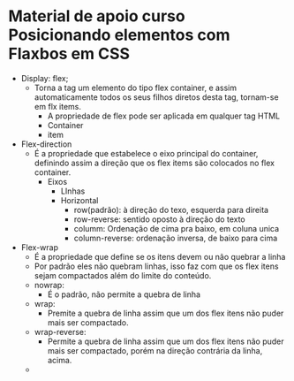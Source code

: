 # Material de apoio curso Posicionando elementos com Flaxbos em CSS

- Display: flex;
  - Torna a tag um elemento do tipo flex container, e assim automaticamente todos os seus filhos diretos desta tag, tornam-se em flx items.
    - A propriedade de flex pode ser aplicada em qualquer tag HTML
    - Container 
    - item
- Flex-direction
  - É a propriedade que estabelece o eixo principal do container, definindo assim a direção que os flex items são colocados no flex container.
    - Eixos
      - LInhas
      - Horizontal
          - row(padrão): à direção do texo, esquerda para direita
          - row-reverse: sentido oposto à direção do texto
          - columm: Ordenação de cima pra baixo, em coluna unica
          - column-reverse: ordenação inversa, de baixo para cima
- Flex-wrap
  - É a propriedade que define se os itens devem ou não quebrar a linha
  - Por padrão eles não quebram linhas, isso faz com que os flex itens sejam compactados além do limite do conteúdo.
  - nowrap: 
    - É o padrão, não permite a quebra de linha
  - wrap:
    -  Premite a quebra de linha assim que um dos flex itens não puder mais ser compactado.
  - wrap-reverse:
    - Permite a quebra de linha assim que um dos flex itens não puder mais ser compactado, porém na direção contrária da linha, acima.
  - 
     
  
